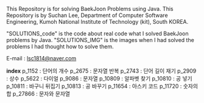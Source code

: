 This Repository is for solving BaekJoon Problems using Java.
This Repository is by Suchan Lee,
Department of Computer Software Engineering,
Kumoh National Institute of Technology (kit), South KOREA.

"SOLUTIONS_code" is the code about real code what I solved BaekJoon problems by Java.
"SOLUTIONS_IMG" is the images when I had solved the problems I had thought how to solve them.

E-mail : lsc1814@naver.com

**index**
p_1152 : 단어의 개수
p_2675 : 문자열 반복
p_2743 : 단어 길이 재기
p_2909 : 상수
p_5622 : 다이얼
p_9086 : 문자열
p_10809 : 알파벳 찾기
p_10810 : 공 넣기
p_10811 : 바구니 뒤집기
p_10813 : 공 바꾸기
p_11654 : 아스키 코드
p_11720 : 숫자의 합
p_27866 : 문자와 문자열
